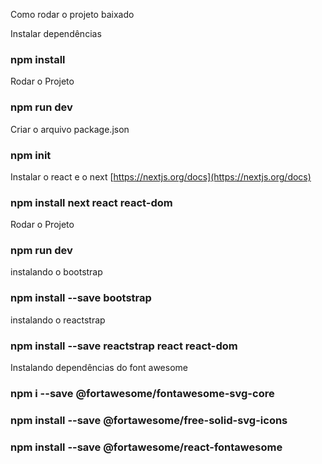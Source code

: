 Como rodar o projeto baixado

Instalar dependências
### npm install

Rodar o Projeto 

### npm run dev

Criar o arquivo package.json 

### npm init

Instalar o react e o next [https://nextjs.org/docs](https://nextjs.org/docs)

### npm install next react react-dom


Rodar o Projeto 

### npm run dev

instalando o bootstrap
### npm install --save bootstrap

instalando o reactstrap
### npm install --save reactstrap react react-dom


Instalando dependências do font awesome
###  npm i --save @fortawesome/fontawesome-svg-core
###  npm install --save @fortawesome/free-solid-svg-icons
###  npm install --save @fortawesome/react-fontawesome